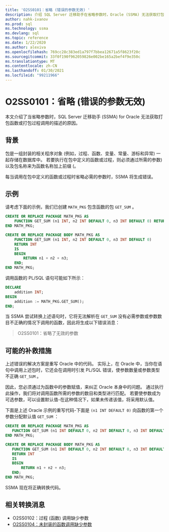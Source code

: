 ```yaml
---
title: 'O2SS0101：省略 (错误的参数无效) '
description: 介绍 SQL Server 迁移助手在省略参数时，Oracle (SSMA) 无法获取打包函数或打包过程调用的说明的原因。
author: nahk-ivanov
ms.prod: sql
ms.technology: ssma
ms.devlang: sql
ms.topic: reference
ms.date: 1/22/2020
ms.author: alexiva
ms.openlocfilehash: 769cc28c383ed1a797f7bbea12671a5f8623f20c
ms.sourcegitcommit: 33f0f190f962059826e002be165a2bef4f9e350c
ms.translationtype: MT
ms.contentlocale: zh-CN
ms.lasthandoff: 01/30/2021
ms.locfileid: "99211966"
---
```

# <a name="o2ss0101-invalid-parameter-omitting-error"></a>O2SS0101：省略 (错误的参数无效) 

本文介绍了当省略参数时，SQL Server 迁移助手 (SSMA) for Oracle 无法获取打包函数或打包过程调用的描述的原因。

## <a name="background"></a>背景

包是一组封装的相关程序对象 (例如，过程、函数、变量、常量、游标和异常) 一起存储在数据库中。 若要执行在包中定义的函数或过程，则必须通过所需的参数) 以及包名称来为函数名称加上前缀 (。

每当调用在包中定义的函数或过程时省略必需的参数时，SSMA 将生成错误。

## <a name="example"></a>示例

请考虑下面的示例，我们已创建 `MATH_PKG` 包含函数的包 `GET_SUM` 。

```sql
CREATE OR REPLACE PACKAGE MATH_PKG AS
    FUNCTION GET_SUM (n1 INT, n2 INT DEFAULT 0, n3 INT DEFAULT 0) RETURN INT;
END MATH_PKG;

CREATE OR REPLACE PACKAGE BODY MATH_PKG AS
    FUNCTION GET_SUM (n1 INT, n2 INT DEFAULT 0, n3 INT DEFAULT 0)
    RETURN INT
    IS
    BEGIN
        RETURN n1 + n2 + n3;
    END;
END MATH_PKG;
```

调用函数的 PL/SQL 语句可能如下所示：

```sql
DECLARE
    addition INT;
BEGIN
    addition := MATH_PKG.GET_SUM();
END;
```

当 SSMA 尝试转换上述语句时，它将无法解析在 `GET_SUM` 没有必需参数或参数数目不正确的情况下调用的函数，因此将生成以下错误消息：

> O2SS0101：省略了无效的参数

## <a name="possible-remedies"></a>可能的补救措施

上述错误的解决方案是重写 Oracle 中的代码。 实际上，在 Oracle 中，当你在语句中调用上述包时，它还会在调用时引发 PL/SQL 错误，使参数数量或参数类型不正确 `GET_SUM` 。

因此，您必须通过为函数中的参数赋值，来纠正 Oracle 本身中的问题。 通过执行此操作，我们将对调用函数所需的参数的数目和类型进行匹配。 若要使参数成为可选参数，可以设置默认值-在这种情况下，如果未传递该值，将采用默认值。

下面是上述 Oracle 示例的重写代码-下面是 `(n1 INT DEFAULT 0)` 向函数的第一个参数分配默认值 `GET_SUM` ：

```sql
CREATE OR REPLACE PACKAGE MATH_PKG AS
   FUNCTION GET_SUM (n1 INT DEFAULT 0, n2 INT DEFAULT 0, n3 INT DEFAULT 0) RETURN INT;
END MATH_PKG;

CREATE OR REPLACE PACKAGE BODY MATH_PKG AS
   FUNCTION GET_SUM (n1 INT DEFAULT 0, n2 INT DEFAULT 0, n3 INT DEFAULT 0)
   RETURN INT
   IS
   BEGIN
       RETURN n1 + n2 + n3;
   END;
END MATH_PKG;
```

SSMA 现在将正确转换代码。

## <a name="related-conversion-messages"></a>相关转换消息

* O2SS0102：过程 (函数) 调用缺少参数
* [O2SS0104：未封装的函数调用缺少参数](o2ss0104.md)

